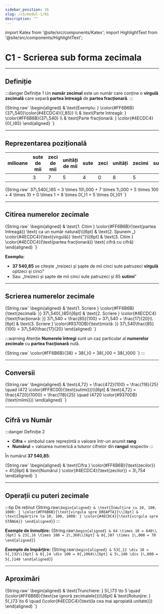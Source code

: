 ```yaml
---
sidebar_position: 16
slug: /c5/modul-1/01
description: ""
---
```


import Katex from '@site/src/components/Katex';
import HighlightText from '@site/src/components/HighlightText';

# C1 - Scrierea sub forma zecimala

---

## Definiție

:::danger Definiție 1
Un **<HighlightText color="red">număr zecimal</HighlightText>** este un număr care conține o **<HighlightText color="teal">virgulă zecimală</HighlightText>** care separă **<HighlightText color="red">partea întreagă</HighlightText>** de **<HighlightText color="teal">partea fracționară</HighlightText>**.
:::

<Katex>
{String.raw`
\begin{aligned}
& \text{Exemplu: } \color{#FF6B6B}{37\,540}\color{#4ECDC4}{{,85}} \\
& \text{Parte întreagă: } \color{#FF6B6B}{37\,540} \\
& \text{Parte fracționară: } \color{#4ECDC4}{0{,}85}
\end{aligned}
`}
</Katex>

---

## Reprezentarea pozițională

| milioane | sute de mii | zeci de mii | unități de mii | sute | zeci | unități | zecimi | sutimi | miimi |
|----------|-------------|-------------|----------------|------|------|---------|--------|--------|-------|
|          | 3           | 7           | 5              | 4    | 0    | 8       | 5      |        |       |

<Katex>
{String.raw`
37\,540{,}85 = 3 \times 10\,000 + 7 \times 1\,000 + 5 \times 100 + 4 \times 10 + 0 \times 1 + 8 \times 0{,}1 + 5 \times 0{,}01
`}
</Katex>

---

## Citirea numerelor zecimale

<Katex>
{String.raw`
\begin{aligned}
& \text{1. Citim } \color{#FF6B6B}{\text{partea întreagă}} \text{ ca un număr natural}\\[6pt]
& \text{2. Spunem „} \color{#4ECDC4}{\text{virgulă}} \text{"}\\[6pt]
& \text{3. Citim } \color{#4ECDC4}{\text{partea fracționară}} \text{ cifră cu cifră}
\end{aligned}
`}
</Katex>

**Exemplu:**
- **37 540,85** se citește „treizeci și șapte de mii cinci sute patruzeci **<HighlightText color="teal">virgulă</HighlightText>** optzeci și cinci"
- Sau: „treizeci și șapte de mii cinci sute patruzeci și 85 **<HighlightText color="orange">sutimi</HighlightText>**"

---

## Scrierea numerelor zecimale

<Katex>
{String.raw`
\begin{aligned}
& \text{1. Scriere } \color{#FF6B6B}{\text{zecimală: }} 37\,540{,}85\\[6pt]
& \text{2. Scriere } \color{#4ECDC4}{\text{fracționară: }} 37\,540 + \frac{85}{100} = 37\,540 + \frac{17}{20}\\[6pt]
& \text{3. Scriere } \color{#9370DB}{\text{mixtă: }} 37\,540\frac{85}{100} = 37\,540\frac{17}{20}
\end{aligned}
`}
</Katex>

:::warning Atenție
**<HighlightText color="red">Numerele întregi</HighlightText>** sunt un caz particular al **<HighlightText color="teal">numerelor zecimale</HighlightText>** cu **<HighlightText color="teal">partea fracționară</HighlightText>** nulă.

<Katex>
{String.raw`
\color{#FF6B6B}{38} = 38{,}0 = 38{,}00 = 38{,}000
`}
</Katex>
:::

---

## Conversii

<Katex>
{String.raw`
\begin{aligned}
& \text{4,72} = \frac{472}{100} = \frac{118}{25} \quad (472 \color{#FF8C00}{\text{sutimi}})\\[6pt]
& \text{4,72} = \frac{4720}{1000} = \frac{118}{25} \quad (4720 \color{#9370DB}{\text{miimi}})
\end{aligned}
`}
</Katex>

---

## Cifră vs Număr

:::danger Definiție 2
- **<HighlightText color="red">Cifra</HighlightText>** = simbolul care reprezintă o valoare într-un anumit **<HighlightText color="teal">rang</HighlightText>**
- **<HighlightText color="teal">Numărul</HighlightText>** = valoarea numerică a tuturor cifrelor din **<HighlightText color="teal">rangul</HighlightText>** respectiv
:::

În numărul **37 540,85**:

<Katex>
{String.raw`
\begin{aligned}
& \text{Cifra } \color{#FF6B6B}{\text{zecilor}} = 4\\[6pt]
& \text{Numărul } \color{#4ECDC4}{\text{zecilor}} = 3\,754
\end{aligned}
`}
</Katex>

---

## Operații cu puteri zecimale

:::tip De reținut
<Katex>
{String.raw`
\begin{aligned}
& \text{Înmulțire cu 10, 100, 1000: } \color{#FF6B6B}{\text{virgula spre DREAPTA}}\\[8pt]
& \text{Împărțire la 10, 100, 1000: } \color{#4ECDC4}{\text{virgula spre STÂNGA}}
\end{aligned}
`}
</Katex>
:::

**Exemple de înmulțire:**
<Katex>
{String.raw`
\begin{aligned}
& 64 \times 10 = 640\\[6pt]
& 23{,}6 \times 100 = 2\,360\\[6pt]
& 0{,}07 \times 1\,000 = 70
\end{aligned}
`}
</Katex>

**Exemple de împărțire:**
<Katex>
{String.raw`
\begin{aligned}
& 53{,}2 \div 10 = 5{,}32\\[6pt]
& 6{,}4 \div 100 = 0{,}064\\[6pt]
& 5\,140 \div 1\,000 = 5{,}140
\end{aligned}
`}
</Katex>

---

## Aproximări

<Katex>
{String.raw`
\begin{aligned}
& \text{Trunchiere: } 5{,}73 \to 5 \quad (\color{#FF6B6B}{\text{se ignoră zecimalele}})\\[6pt]
& \text{Rotunjire: } 5{,}73 \to 6 \quad (\color{#4ECDC4}{\text{la cea mai apropiată unitate}})
\end{aligned}
`}
</Katex>
